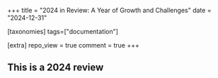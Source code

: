 +++
title = "2024 in Review: A Year of Growth and Challenges"
date = "2024-12-31"

[taxonomies]
tags=["documentation"]

[extra]
repo_view = true
comment = true
+++

## This is a 2024 review

